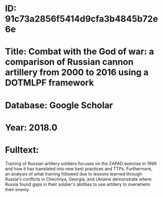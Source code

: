# ID: 91c73a2856f5414d9cfa3b4845b72e6e
# Title: Combat with the God of war: a comparison of Russian cannon artillery from 2000 to 2016 using a DOTMLPF framework
# Database: Google Scholar
# Year: 2018.0
# Fulltext:
Training of Russian artillery soldiers focuses on the ZAPAD exercise in 1999 and how it has translated into new best practices and TTPs.
Furthermore, an analysis of what training followed due to lessons learned through Russia's conflicts in Chechnya, Georgia, and Ukraine demonstrate where Russia found gaps in their soldier's abilities to use artillery to overwhelm their enemy.
